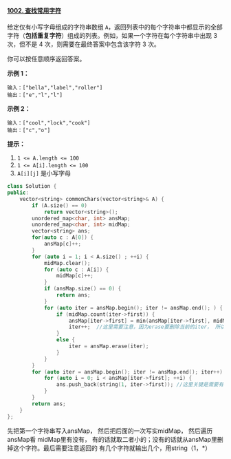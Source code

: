 #### [1002. 查找常用字符](https://leetcode-cn.com/problems/find-common-characters/)

给定仅有小写字母组成的字符串数组 `A`，返回列表中的每个字符串中都显示的全部字符（**包括重复字符**）组成的列表。例如，如果一个字符在每个字符串中出现 3 次，但不是 4 次，则需要在最终答案中包含该字符 3 次。

你可以按任意顺序返回答案。

 

**示例 1：**

```
输入：["bella","label","roller"]
输出：["e","l","l"]
```

**示例 2：**

```
输入：["cool","lock","cook"]
输出：["c","o"]
```

 

**提示：**

1. `1 <= A.length <= 100`
2. `1 <= A[i].length <= 100`
3. `A[i][j]` 是小写字母

```cpp
class Solution {
public:
    vector<string> commonChars(vector<string>& A) {
        if (A.size() == 0)
            return vector<string>();
        unordered_map<char, int> ansMap;
        unordered_map<char, int> midMap;
        vector<string> ans;
        for(auto c : A[0]) {
            ansMap[c]++;
        }
        for (auto i = 1; i < A.size() ; ++i) {
            midMap.clear();
            for (auto c : A[i]) {
                midMap[c]++;
            }
            if (ansMap.size() == 0) {
                return ans;
            }
            for (auto iter = ansMap.begin(); iter != ansMap.end(); ) {
                if (midMap.count(iter->first)) { 
                    ansMap[iter->first] = min(ansMap[iter->first], midMap[iter->first]);
                    iter++;  //这里需要注意，因为erase要删除当前的iter， 所以在这里iter++
                }
                else {
                    iter = ansMap.erase(iter);
                }
            }
        }
        for (auto iter = ansMap.begin(); iter != ansMap.end(); iter++) {
            for (auto i = 0; i < ansMap[iter->first]; ++i) {
                ans.push_back(string(1, iter->first)); //这里关键是需要有几个字符就输出几个，所以string（1，*）
            }
        }
        return ans;
    }
};
```



先把第一个字符串写入ansMap， 然后把后面的一次写实midMap， 然后遍历ansMap看 midMap里有没有， 有的话就取二者小的；没有的话就从ansMap里删掉这个字符。最后需要注意返回的 有几个字符就输出几个，用string（1，*）